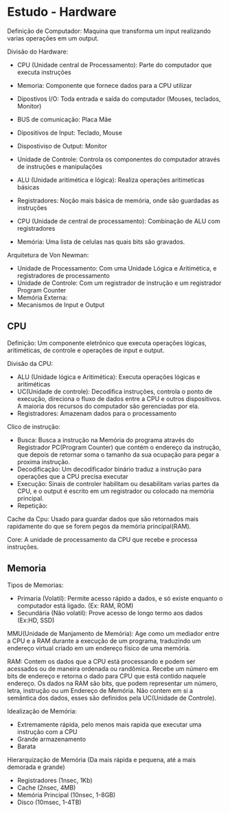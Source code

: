 # Estudo - Hardware

Definição de Computador: Maquina que transforma um input realizando varias operações em um output.

Divisão do Hardware:

- CPU (Unidade central de Processamento): Parte do computador que executa instruções
- Memoria: Componente que fornece dados para a CPU utilizar
- Dipostivos I/O: Toda entrada e saída do computador (Mouses, teclados, Monitor)
- BUS de comunicação: Placa Mãe

- Dipositivos de Input: Teclado, Mouse
- Dispostiviso de Output: Monitor
- Unidade de Controle: Controla os componentes do computador através de instruções e manipulações
- ALU (Unidade aritimética e lógica): Realiza operações aritimeticas básicas
- Registradores: Noção mais básica de memória, onde são guardadas as instruções
- CPU (Unidade de central de processamento): Combinação de ALU com registradores
- Memória: Uma lista de celulas nas quais bits são gravados.

Arquitetura de Von Newman:

- Unidade de Processamento: Com uma Unidade Lógica e Aritimética, e registradores de processamento
- Unidade de Controle: Com um registrador de instrução e um registrador Program Counter
- Memória Externa:
- Mecanismos de Input e Output

## CPU

Definição: Um componente eletrônico que executa operações lógicas, aritiméticas, de controle e operações de input e output.

Divisão da CPU:

- ALU (Unidade lógica e Aritimética): Executa operações lógicas e aritiméticas
- UC(Unidade de controle): Decodifica instruções, controla o ponto de execução, direciona o fluxo de dados entre a CPU e outros dispositivos. A maioria dos recursos do computador são gerenciadas por ela.
- Registradores: Amazenam dados para o processamento

Clico de instrução:

- Busca: Busca a instrução na Memória do programa através do Registrador PC(Program Counter) que contém o endereço da instrução, que depois de retornar soma o tamanho da sua ocupação para pegar a proxima instrução.
- Decodificação: Um decodificador binário traduz a instrução para operações que a CPU precisa executar
- Execução: Sinais de controler habilitam ou desabilitam varias partes da CPU, e o output é escrito em um registrador ou colocado na memória principal.
- Repetição:

Cache da Cpu: Usado para guardar dados que são retornados mais rapidamente do que se forem pegos da memória principal(RAM).

Core: A unidade de processamento da CPU que recebe e processa instruções.

## Memoria

Tipos de Memorias:

- Primaria (Volatil): Permite acesso rápido a dados, e só existe enquanto o computador está ligado. (Ex: RAM, ROM)
- Secundária (Não volatil): Prove acesso de longo termo aos dados (Ex:HD, SSD)

MMU(Unidade de Manjamento de Memória): Age como um mediador entre a CPU e a RAM durante a execução de um programa, traduzindo um endereço virtual criado em um endereço físico de uma memória.

RAM: Contem os dados que a CPU está processando e podem ser acessados ou de maneira ordenada ou randômica. Recebe um número em bits de endereço e retorna o dado para CPU que está contido naquele endereço. Os dados na RAM são bits, que podem representar um número, letra, instrução ou um Endereço de Memória. Não contem em si a semântica dos dados, esses são definidos pela UC(Unidade de Controle).

Idealização de Memória:

- Extremamente rápida, pelo menos mais rapida que executar uma instrução com a CPU
- Grande armazenamento
- Barata

Hierarquização de Memória (Da mais rápida e pequena, até a mais demorada e grande)

- Registradores (1nsec, 1Kb)
- Cache (2nsec, 4MB)
- Memória Principal (10nsec, 1-8GB)
- Disco (10msec, 1-4TB)
